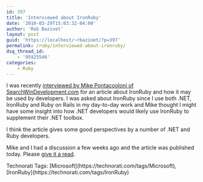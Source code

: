 ```yaml
---
id: 397
title: 'Interviewed about IronRuby'
date: '2010-03-29T15:03:32-04:00'
author: 'Rob Bazinet'
layout: post
guid: 'https://localhost/~rbazinet/?p=397'
permalink: /ruby/interviewed-about-ironruby/
dsq_thread_id:
    - '95925546'
categories:
    - Ruby
---
```


I was recently [interviewed by Mike Pontacooloni of SearchWinDevelopment.com](https://searchwindevelopment.techtarget.com/news/article/0,289142,sid8_gci1507496,00.html) for an article about IronRuby and how it may be used by developers. I was asked about IronRuby since I use both .NET, IronRuby and Ruby on Rails in my day-to-day work and Mike thought I might have some insight into how .NET developers would likely use IronRuby to supplement their .NET toolbox.

I think the article gives some good perspectives by a number of .NET and Ruby developers.

Mike and I had a discussion a few weeks ago and the article was published today. Please [give it a read](https://searchwindevelopment.techtarget.com/news/article/0,289142,sid8_gci1507496,00.html).

<div class="wlWriterEditableSmartContent" id="scid:0767317B-992E-4b12-91E0-4F059A8CECA8:df9dfdc3-cec9-4f6f-997f-5c0a06e3b633" style="padding-bottom: 0px; margin: 0px; padding-left: 0px; padding-right: 0px; display: inline; float: none; padding-top: 0px">Technorati Tags: [Microsoft](https://technorati.com/tags/Microsoft),[IronRuby](https://technorati.com/tags/IronRuby)</div>